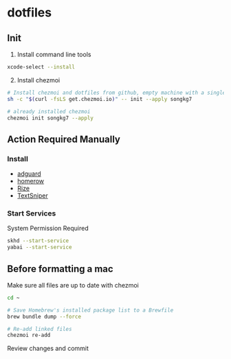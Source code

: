 # dotfiles

## Init

1. Install command line tools

```bash
xcode-select --install
```

2. Install chezmoi

```bash
# Install chezmoi and dotfiles from github, empty machine with a single command
sh -c "$(curl -fsLS get.chezmoi.io)" -- init --apply songkg7
```

```bash
# already installed chezmoi
chezmoi init songkg7 --apply
```

## Action Required Manually

### Install

- [adguard](https://adguard.com/ko/adguard-mac/overview.html)
- [homerow](https://www.homerow.app/)
- [Rize](https://rize.io/)
- [TextSniper]()

### Start Services

System Permission Required

```bash
skhd --start-service
yabai --start-service
```

## Before formatting a mac

Make sure all files are up to date with chezmoi

```bash
cd ~

# Save Homebrew's installed package list to a Brewfile
brew bundle dump --force

# Re-add linked files
chezmoi re-add
```

Review changes and commit
